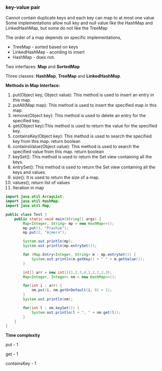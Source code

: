 ### key-value pair

Cannot contain duplicate keys and each key can map to at most  one value Some implementations allow null key and null value like the HashMap and LinkedHashMap, but some do not like the TreeMap

The order of a map depends on specific implementations,

- TreeMap - sorted based on keys
- LinkedHashMap - acording to insert
- HashMap - does not.

Two interfaces: **Map** and **SortedMap**

Three classes: **HashMap**, **TreeMap** and **LinkedHashMap**.

**Methods in Map Interface:**

1. put(Object key, Object value): This method is used to insert an entry in this map.
2. putAll(Map map): This method is used to insert the specified map in this map.
3. remove(Object key): This method is used to delete an entry for the specified key.
4. get(Object key):This method is used to return the value for the specified key.
5. containsKey(Object key): This method is used to search the specified key from this map. return boolean
6. containsValue(Object value): This method is used to search the specified value from this map. return boolean
7. keySet(): This method is used to return the Set view containing all the keys.
8. entrySet(): This method is used to return the Set view containing all the keys and values.
9. size(): It is used to return the size of a map.
10. values(); return list of values
11. Iteration in map

```java
import java.util.ArrayList;
import java.util.HashMap;
import java.util.Map;

public class Test {
    public static void main(String[] args) {
        Map<Integer, String> mp = new HashMap<>();
        mp.put(1, "Prashuk");
        mp.put(2, "Ajmera");

        System.out.println(mp);
        System.out.println(mp.entrySet());

        for (Map.Entry<Integer, String> m : mp.entrySet()) {
            System.out.println(m.getKey() + " " + m.getValue());
        }

        int[] arr = new int[]{1,2,3,4,1,2,2,2,3};
        Map<Integer, Integer> nm = new HashMap<>();

        for(int i : arr) {
            nm.put(i, nm.getOrDefault(i, 0) + 1);
        }
        System.out.println(nm);

        for(int l : nm.keySet()) {
            System.out.println(l + ", " + nm.get(l));
        }
    }
}
```

**Time complexity**

put - 1

get - 1

containsKey - 1

